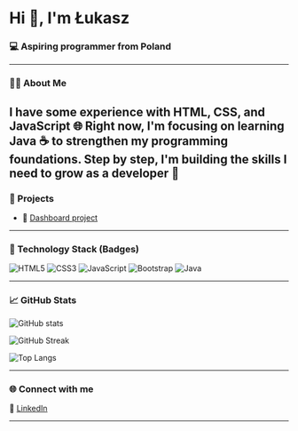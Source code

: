 <h1>Hi 👋, I'm Łukasz</h1>
<h3>💻 Aspiring programmer from Poland</h3>

---

### 👨‍💻 About Me

I have some experience with HTML, CSS, and JavaScript 🌐
Right now, I'm focusing on learning Java ☕ to strengthen my programming foundations.
Step by step, I'm building the skills I need to grow as a developer 🚀
---

### 🚀 Projects

- 🔭 [Dashboard project](https://github.com/LukaszMateuszSobczak/dashBoard)

---

### 🧰 Technology Stack (Badges)

![HTML5](https://img.shields.io/badge/HTML5-E34F26?style=flat&logo=html5&logoColor=white)
![CSS3](https://img.shields.io/badge/CSS3-1572B6?style=flat&logo=css3&logoColor=white)
![JavaScript](https://img.shields.io/badge/JavaScript-F7DF1E?style=flat&logo=javascript&logoColor=000)
![Bootstrap](https://img.shields.io/badge/Bootstrap-563D7C?style=flat&logo=bootstrap&logoColor=white)
![Java](https://img.shields.io/badge/Java-ED8B00?style=flat&logo=openjdk&logoColor=white)



---

### 📈 GitHub Stats

<p>
  <img src="https://github-readme-stats.vercel.app/api?username=LukaszMateuszSobczak&show_icons=true&theme=github_dark" alt="GitHub stats" />
</p>

<p>
  <img src="https://github-readme-streak-stats.herokuapp.com/?user=LukaszMateuszSobczak&theme=github-dark" alt="GitHub Streak" />
</p>

<p>
  <img src="https://github-readme-stats.vercel.app/api/top-langs/?username=LukaszMateuszSobczak&layout=compact&theme=github_dark" alt="Top Langs" />
</p>

---

### 🌐 Connect with me

🔗 [LinkedIn](https://www.linkedin.com/in/łukasz-sobczak-138928263)

---
